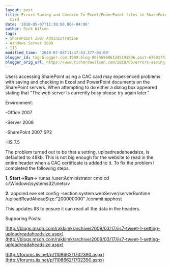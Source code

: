 ```yaml
---
layout: post
title: Errors Saving and Checkin In Excel/PowerPoint files in SharePoint using CAC
  Card
date: '2010-05-07T11:30:00.004-04:00'
author: Rick Wilson
tags:
- SharePoint 2007 Administration
- Windows Server 2008
- IIS
modified_time: '2010-07-08T11:47:43.377-04:00'
blogger_id: tag:blogger.com,1999:blog-8675696861245191896.post-6768174352673879038
blogger_orig_url: https://www.richardawilson.com/2010/05/errors-saving-and-checkin-in.html
---
```



Users accessing SharePoint using a CAC card may experienced problems with saving and checking in Excel and PowerPoint documents on the SharePoint servers.  When attempting to do either a dialog box appeared stating that "The web server is currently busy please try again later."

Environment:

-Office 2007

-Server 2008

-SharePoint 2007 SP2

-IIS 7.5

The problem turned out to be that a setting, uploadreadaheadsize, is defaulted to 48kb.  This is not big enough for the website to read in the entire header when a CAC certificate is added to it.  To fix the problem I completed the following steps.

**1. Start**->**Run**-> runas /user:Administrator cmd
cd c:\Windows\systems32\inetsrv

**2.** appcmd.exe set config  -section:system.webServer/serverRuntime /uploadReadAheadSize:"200000000"  /commit:apphost

This updates IIS to ensure it can read all the data in the headers.

Supporing Posts:

[http://blogs.msdn.com/rakkimk/archive/2009/03/17/iis7-tweet-1-setting-uploadreadaheadsize.aspx](http://blogs.msdn.com/rakkimk/archive/2009/03/17/iis7-tweet-1-setting-uploadreadaheadsize.aspx)

[http://forums.iis.net/p/1108662/1702390.aspx](http://forums.iis.net/p/1108662/1702390.aspx)

